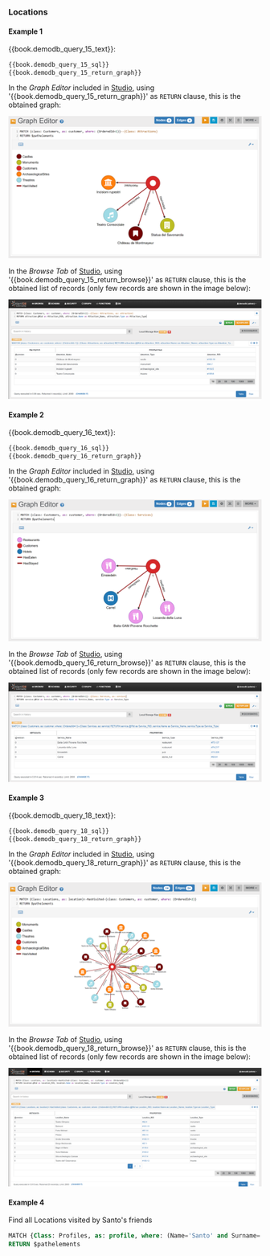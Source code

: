 
### Locations 

#### Example 1 

{{book.demodb_query_15_text}}:

<pre><code class="lang-sql">{{book.demodb_query_15_sql}} 
{{book.demodb_query_15_return_graph}} 
</code></pre>

In the _Graph Editor_ included in [Studio](../studio/README.md), using '{{book.demodb_query_15_return_graph}}' as `RETURN` clause, this is the obtained graph:

![](../../../images/demo-dbs/social-travel-agency/query_15_graph.png)

In the _Browse Tab_ of [Studio](../studio/README.md), using '{{book.demodb_query_15_return_browse}}' as `RETURN` clause, this is the obtained list of records (only few records are shown in the image below):

![](../../../images/demo-dbs/social-travel-agency/query_15_browse.png)


#### Example 2

{{book.demodb_query_16_text}}:

<pre><code class="lang-sql">{{book.demodb_query_16_sql}} 
{{book.demodb_query_16_return_graph}} 
</code></pre>

In the _Graph Editor_ included in [Studio](../studio/README.md), using '{{book.demodb_query_16_return_graph}}' as `RETURN` clause, this is the obtained graph:

![](../../../images/demo-dbs/social-travel-agency/query_16_graph.png)

In the _Browse Tab_ of [Studio](../studio/README.md), using '{{book.demodb_query_16_return_browse}}' as `RETURN` clause, this is the obtained list of records (only few records are shown in the image below):

![](../../../images/demo-dbs/social-travel-agency/query_16_browse.png)


#### Example 3

{{book.demodb_query_18_text}}:

<pre><code class="lang-sql">{{book.demodb_query_18_sql}} 
{{book.demodb_query_18_return_graph}} 
</code></pre>

In the _Graph Editor_ included in [Studio](../studio/README.md), using '{{book.demodb_query_18_return_graph}}' as `RETURN` clause, this is the obtained graph:

![](../../../images/demo-dbs/social-travel-agency/query_18_graph.png)

In the _Browse Tab_ of [Studio](../studio/README.md), using '{{book.demodb_query_18_return_browse}}' as `RETURN` clause, this is the obtained list of records (only few records are shown in the image below):

![](../../../images/demo-dbs/social-travel-agency/query_18_browse.png)

 

#### Example 4

Find all Locations visited by Santo's friends
```sql
MATCH {Class: Profiles, as: profile, where: (Name='Santo' and Surname='OrientDB')}-HasFriend->{Class: Profiles, as: friend}<-HasProfile-{Class: Customers, as: customer}-HasVisited->{Class: Locations, as: location} 
RETURN $pathelements
```